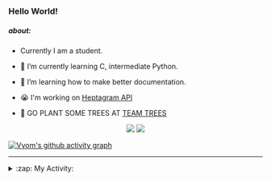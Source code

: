 ### Hello World!

##### about:
- Currently I am a student.
- 🌱 I’m currently learning C, intermediate Python.
- 🌱 I’m learning how to make better documentation.
- 😭 I'm working on [Heptagram API](https://github.com/Heptagram-Bot/api)

- 🌱 GO PLANT SOME TREES AT [TEAM TREES](https://teamtrees.org/)

<p align="center">
  <a href="https://twitter.com/Vyvy_viM"><img target="_blank" src="https://img.shields.io/badge/twitter%20@Vyvy_viM-0D95E8?style=for-the-badge&logo=twitter&logoColor=white"/></a> 
  <a href="https://vyvy-vi.github.io/portfolio"><img target="_blank" src="https://img.shields.io/badge/-I%27m_craving_for_open_source-green?style=for-the-badge&logo=github&logoColor=black"/></a> 
</p>

[![Vyom's github activity graph](https://activity-graph.herokuapp.com/graph?username=Vyvy-vi)](https://github.com/ashutosh00710/github-readme-activity-graph)

---
<details>
  <summary>:zap: My Activity:</summary>
  
<!--START_SECTION:waka-->
**I'm a Night 🦉** 

```text
🌞 Morning    38 commits     █░░░░░░░░░░░░░░░░░░░░░░░░   6.19% 
🌆 Daytime    134 commits    █████░░░░░░░░░░░░░░░░░░░░   21.82% 
🌃 Evening    222 commits    █████████░░░░░░░░░░░░░░░░   36.16% 
🌙 Night      220 commits    █████████░░░░░░░░░░░░░░░░   35.83%

```
📅 **I'm Most Productive on Sunday** 

```text
Monday       63 commits     ██░░░░░░░░░░░░░░░░░░░░░░░   10.26% 
Tuesday      83 commits     ███░░░░░░░░░░░░░░░░░░░░░░   13.52% 
Wednesday    84 commits     ███░░░░░░░░░░░░░░░░░░░░░░   13.68% 
Thursday     77 commits     ███░░░░░░░░░░░░░░░░░░░░░░   12.54% 
Friday       53 commits     ██░░░░░░░░░░░░░░░░░░░░░░░   8.63% 
Saturday     90 commits     ███░░░░░░░░░░░░░░░░░░░░░░   14.66% 
Sunday       164 commits    ██████░░░░░░░░░░░░░░░░░░░   26.71%

```


📊 **This Week I Spent My Time On** 

```text
🔥 Editors: 
Vim                      14 hrs 14 mins      █████████████████████████   100.0%

🐱‍💻 Projects: 
api                      8 hrs 10 mins       ██████████████░░░░░░░░░░░   57.44% 
appwrite-community       1 hr 37 mins        ██░░░░░░░░░░░░░░░░░░░░░░░   11.43% 
commit-your-code-bot     1 hr 15 mins        ██░░░░░░░░░░░░░░░░░░░░░░░   8.81% 
Shepherd-bot             44 mins             █░░░░░░░░░░░░░░░░░░░░░░░░   5.23% 
TEC-Discord-Automation   40 mins             █░░░░░░░░░░░░░░░░░░░░░░░░   4.8%

```


 Last Updated on 02/10/2021
<!--END_SECTION:waka-->
</details>
